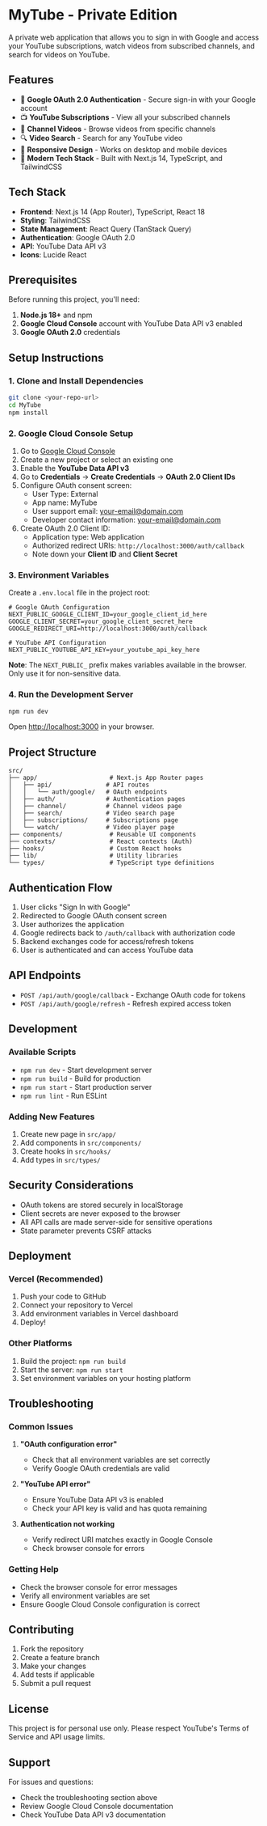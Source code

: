 # MyTube - Private Edition

A private web application that allows you to sign in with Google and access your YouTube subscriptions, watch videos from subscribed channels, and search for videos on YouTube.

## Features

- 🔐 **Google OAuth 2.0 Authentication** - Secure sign-in with your Google account
- 📺 **YouTube Subscriptions** - View all your subscribed channels
- 🎥 **Channel Videos** - Browse videos from specific channels
- 🔍 **Video Search** - Search for any YouTube video
- 📱 **Responsive Design** - Works on desktop and mobile devices
- 🚀 **Modern Tech Stack** - Built with Next.js 14, TypeScript, and TailwindCSS

## Tech Stack

- **Frontend**: Next.js 14 (App Router), TypeScript, React 18
- **Styling**: TailwindCSS
- **State Management**: React Query (TanStack Query)
- **Authentication**: Google OAuth 2.0
- **API**: YouTube Data API v3
- **Icons**: Lucide React

## Prerequisites

Before running this project, you'll need:

1. **Node.js 18+** and npm
2. **Google Cloud Console** account with YouTube Data API v3 enabled
3. **Google OAuth 2.0** credentials

## Setup Instructions

### 1. Clone and Install Dependencies

```bash
git clone <your-repo-url>
cd MyTube
npm install
```

### 2. Google Cloud Console Setup

1. Go to [Google Cloud Console](https://console.cloud.google.com/)
2. Create a new project or select an existing one
3. Enable the **YouTube Data API v3**
4. Go to **Credentials** → **Create Credentials** → **OAuth 2.0 Client IDs**
5. Configure OAuth consent screen:
   - User Type: External
   - App name: MyTube
   - User support email: your-email@domain.com
   - Developer contact information: your-email@domain.com
6. Create OAuth 2.0 Client ID:
   - Application type: Web application
   - Authorized redirect URIs: `http://localhost:3000/auth/callback`
   - Note down your **Client ID** and **Client Secret**

### 3. Environment Variables

Create a `.env.local` file in the project root:

```env
# Google OAuth Configuration
NEXT_PUBLIC_GOOGLE_CLIENT_ID=your_google_client_id_here
GOOGLE_CLIENT_SECRET=your_google_client_secret_here
GOOGLE_REDIRECT_URI=http://localhost:3000/auth/callback

# YouTube API Configuration
NEXT_PUBLIC_YOUTUBE_API_KEY=your_youtube_api_key_here
```

**Note**: The `NEXT_PUBLIC_` prefix makes variables available in the browser. Only use it for non-sensitive data.

### 4. Run the Development Server

```bash
npm run dev
```

Open [http://localhost:3000](http://localhost:3000) in your browser.

## Project Structure

```
src/
├── app/                    # Next.js App Router pages
│   ├── api/               # API routes
│   │   └── auth/google/   # OAuth endpoints
│   ├── auth/              # Authentication pages
│   ├── channel/           # Channel videos page
│   ├── search/            # Video search page
│   ├── subscriptions/     # Subscriptions page
│   └── watch/             # Video player page
├── components/             # Reusable UI components
├── contexts/               # React contexts (Auth)
├── hooks/                  # Custom React hooks
├── lib/                    # Utility libraries
└── types/                  # TypeScript type definitions
```

## Authentication Flow

1. User clicks "Sign In with Google"
2. Redirected to Google OAuth consent screen
3. User authorizes the application
4. Google redirects back to `/auth/callback` with authorization code
5. Backend exchanges code for access/refresh tokens
6. User is authenticated and can access YouTube data

## API Endpoints

- `POST /api/auth/google/callback` - Exchange OAuth code for tokens
- `POST /api/auth/google/refresh` - Refresh expired access token

## Development

### Available Scripts

- `npm run dev` - Start development server
- `npm run build` - Build for production
- `npm run start` - Start production server
- `npm run lint` - Run ESLint

### Adding New Features

1. Create new page in `src/app/`
2. Add components in `src/components/`
3. Create hooks in `src/hooks/`
4. Add types in `src/types/`

## Security Considerations

- OAuth tokens are stored securely in localStorage
- Client secrets are never exposed to the browser
- All API calls are made server-side for sensitive operations
- State parameter prevents CSRF attacks

## Deployment

### Vercel (Recommended)

1. Push your code to GitHub
2. Connect your repository to Vercel
3. Add environment variables in Vercel dashboard
4. Deploy!

### Other Platforms

1. Build the project: `npm run build`
2. Start the server: `npm run start`
3. Set environment variables on your hosting platform

## Troubleshooting

### Common Issues

1. **"OAuth configuration error"**
   - Check that all environment variables are set correctly
   - Verify Google OAuth credentials are valid

2. **"YouTube API error"**
   - Ensure YouTube Data API v3 is enabled
   - Check your API key is valid and has quota remaining

3. **Authentication not working**
   - Verify redirect URI matches exactly in Google Console
   - Check browser console for errors

### Getting Help

- Check the browser console for error messages
- Verify all environment variables are set
- Ensure Google Cloud Console configuration is correct

## Contributing

1. Fork the repository
2. Create a feature branch
3. Make your changes
4. Add tests if applicable
5. Submit a pull request

## License

This project is for personal use only. Please respect YouTube's Terms of Service and API usage limits.

## Support

For issues and questions:
- Check the troubleshooting section above
- Review Google Cloud Console documentation
- Check YouTube Data API v3 documentation
